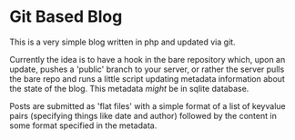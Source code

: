 # Git Based Blog

This is a very simple blog written in php and updated via git.

Currently the idea is to have a hook in the bare repository which, upon an update,
pushes a 'public' branch to your server, or rather the server pulls the bare repo
and runs a little script updating metadata information about the state of the blog.
This metadata _might_ be in sqlite database.

Posts are submitted as 'flat files' with a simple format of a list of keyvalue pairs
(specifying things like date and author) followed by the content in some format
specified in the metadata.
